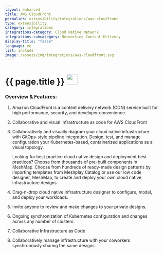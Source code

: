 ```yaml
---
layout: enhanced
title: AWS CloudFront
permalink: extensibility/integrations/aws-cloudfront
type: extensibility
category: integrations
integrations-category: Cloud Native Network
integrations-subcategory: Networking Content Delivery
display-title: "false"
language: en
list: include
image: /assets/img/integrations/aws-cloudfront.svg
---
```


<h1>{{ page.title }} <img src="{{ page.image }}" style="width: 35px; height: 35px;" /></h1>


<!-- This needs replaced with the Category property, not the sub-category.
 #### About: Amazon CloudFront is a content delivery network (CDN) service built for high performance, security, and developer convenience. -->

### Overview & Features:

1. Amazon CloudFront is a content delivery network (CDN) service built for high performance, security, and developer convenience.

2. Collaborative and visual infrastructure as code for AWS CloudFront

4. 
    Collaboratively and visually diagram your cloud native infrastructure with GitOps-style pipeline integration. Design, test, and manage configuration your Kubernetes-based, containerized applications as a visual topology.



    Looking for best practice cloud native design and deployment best practices? Choose from thousands of pre-built components in MeshMap. Choose from hundreds of ready-made design patterns by importing templates from Meshplay Catalog or use our low code designer, MeshMap, to create and deploy your own cloud native infrastructure designs.



5. Drag-n-drop cloud native infrastructure designer to configure, model, and deploy your workloads.

6. Invite anyone to review and make changes to your private designs.

7. Ongoing synchronization of Kubernetes configuration and changes across any number of clusters.

8. Collaborative Infrastructure as Code

9. Collaboratively manage infrastructure with your coworkers synchronously sharing the same designs.

